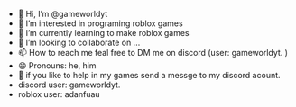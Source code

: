 - 👋 Hi, I’m @gameworldyt
- 👀 I’m interested in programing roblox games
- 🌱 I’m currently learning to make roblox games
- 💞️ I’m looking to collaborate on ...
- 📫 How to reach me feal free to DM me on discord (user: gameworldyt. ) 
- 😄 Pronouns: he, him
- 🧳 if you like to help in my games send a messge to my discord acount.
- discord user: gameworldyt.
- roblox user: adanfuau

<!---
gameworldyt/gameworldyt is a ✨ special ✨ repository because its `README.md` (this file) appears on your GitHub profile.
You can click the Preview link to take a look at your changes.
--->
